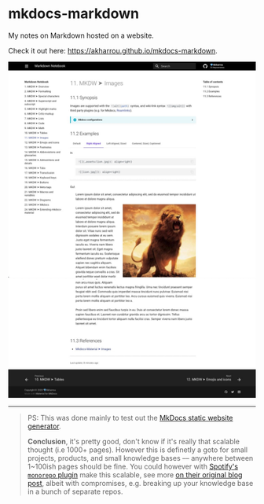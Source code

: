 # mkdocs-markdown

My notes on Markdown hosted on a website.

Check it out here: <https://akharrou.github.io/mkdocs-markdown>.

![asset-6](docs/_assets/website%20docs%20preview%20-%20mkdw,imgs,ksa,2020-1106225856.jpg)
![asset-7](docs/_assets/website%20docs%20preview%202%20-%20mkdw,imgs,ksa,2020-1106225947.jpg)

---
> PS: This was done mainly to test out the [MkDocs static website generator](https://www.mkdocs.org/).
>
> **Conclusion**, it's pretty good, don't know if it's really that scalable thought (i.e 1000+ pages). However this is definetly a goto for small projects, products, and small knowledge bases –– anywhere between 1~100ish pages should be fine. You could however with [Spotify's `monorepo` plugin](https://github.com/backstage/mkdocs-monorepo-plugin) make this scalable, see more [on their original blog post](https://engineering.atspotify.com/2019/10/01/solving-documentation-for-monoliths-and-monorepos/), albeit with compromises, e.g. breaking up your knowledge base in a bunch of separate repos.
